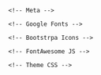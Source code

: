 <!--https://themes.3rdwavemedia.com/bootstrap-templates/resume/risen-free-bootstrap-5-dark-mode-resume-cv-template-for-developers/*/-->
<!DOCTYPE html>
<html lang="en">
  <head>
    <title>Risen - FREE Bootstrap 5 Resume/CV Template For Developers</title>
	
	<!-- Meta -->
	
  <meta charset="utf-8">
	<meta http-equiv="X-UA-Compatible" content="IE=edge">
	<meta name="viewport" content="width=device-width, initial-scale=1.0">
	<meta name="description" content="Profolio Bootstrap 5 Template">
	<meta name="author" content="Xiaoying Riley at 3rd Wave Media">    
	<link rel="shortcut icon" href="favicon.ico"> 
	
	<!-- Google Fonts -->	
	
  <link rel="preconnect" href="https://fonts.googleapis.com"><link rel="preconnect" href="https://fonts.gstatic.com" crossorigin>
	<link href="https://fonts.googleapis.com/css2?family=Inter:wght@300;400;500;600;700;800;900&display=swap" rel="stylesheet">
	
	<!-- Bootstrpa Icons -->
	
  <link rel="stylesheet" href="https://cdn.jsdelivr.net/npm/bootstrap-icons@1.10.3/font/bootstrap-icons.css">
	
	<!-- FontAwesome JS -->
  
  <script defer src="assets/fontawesome/js/all.js"></script>

	<!-- Theme CSS -->  
	
  <link id="theme-style" rel="stylesheet" href="assets/css/risen.css">
  </head>
  <body>
    
	
  </body>
</html>
